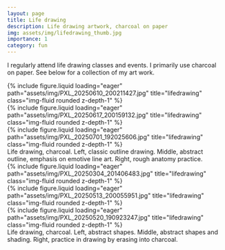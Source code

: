 ```yaml
---
layout: page
title: Life drawing
description: Life drawing artwork, charcoal on paper
img: assets/img/lifedrawing_thumb.jpg
importance: 1
category: fun
---
```


I regularly attend life drawing classes and events. I primarily use charcoal on paper. See below for a collection of my art work.

<div class="row">
    <div class="col-sm mt-3 mt-md-0">
        {% include figure.liquid loading="eager" path="assets/img/PXL_20250610_200211427.jpg" title="lifedrawing" class="img-fluid rounded z-depth-1" %}
    </div>
    <div class="col-sm mt-3 mt-md-0">
        {% include figure.liquid loading="eager" path="assets/img/PXL_20250617_200159132.jpg" title="lifedrawing" class="img-fluid rounded z-depth-1" %}
    </div>
    <div class="col-sm mt-3 mt-md-0">
        {% include figure.liquid loading="eager" path="assets/img/PXL_20250701_192025606.jpg" title="lifedrawing" class="img-fluid rounded z-depth-1" %}
    </div>
</div>
<div class="caption">
    Life drawing, charcoal. Left, classic outline drawing. Middle, abstract outline, emphasis on emotive line art. Right, rough anatomy practice.
</div>
<div class="row">
    <div class="col-sm mt-3 mt-md-0">
        {% include figure.liquid loading="eager" path="assets/img/PXL_20250304_201406483.jpg" title="lifedrawing" class="img-fluid rounded z-depth-1" %}
    </div>
    <div class="col-sm mt-3 mt-md-0">
        {% include figure.liquid loading="eager" path="assets/img/PXL_20250513_200055951.jpg" title="lifedrawing" class="img-fluid rounded z-depth-1" %}
    </div>
    <div class="col-sm mt-3 mt-md-0">
        {% include figure.liquid loading="eager" path="assets/img/PXL_20250520_190923247.jpg" title="lifedrawing" class="img-fluid rounded z-depth-1" %}
    </div>
</div>
<div class="caption">
    Life drawing, charcoal. Left, abstract shapes. Middle, abstract shapes and shading. Right, practice in drawing by erasing into charcoal.
</div>